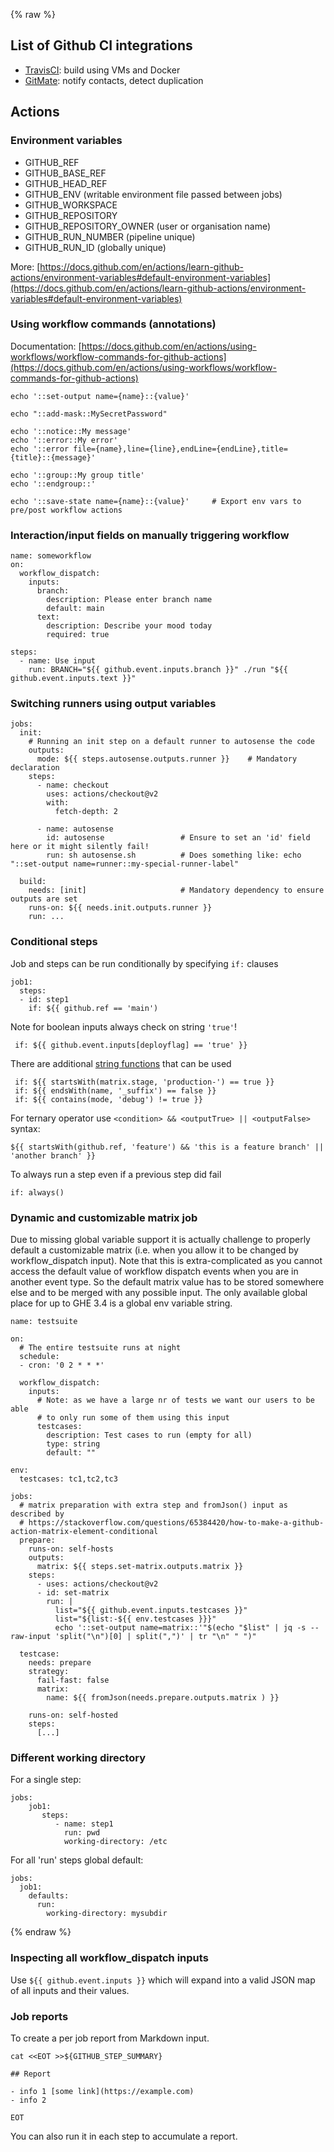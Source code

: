 {% raw %}

## List of Github CI integrations

- [TravisCI](travis-ci.org): build using VMs and Docker
- [GitMate](https://gitmate.io/home): notify contacts, detect duplication

## Actions

### Environment variables

- GITHUB_REF
- GITHUB_BASE_REF
- GITHUB_HEAD_REF
- GITHUB_ENV (writable environment file passed between jobs)
- GITHUB_WORKSPACE
- GITHUB_REPOSITORY
- GITHUB_REPOSITORY_OWNER (user or organisation name)
- GITHUB_RUN_NUMBER (pipeline unique)
- GITHUB_RUN_ID (globally unique)

More: [https://docs.github.com/en/actions/learn-github-actions/environment-variables#default-environment-variables](https://docs.github.com/en/actions/learn-github-actions/environment-variables#default-environment-variables)

### Using workflow commands (annotations)

Documentation: [https://docs.github.com/en/actions/using-workflows/workflow-commands-for-github-actions](https://docs.github.com/en/actions/using-workflows/workflow-commands-for-github-actions)

    echo '::set-output name={name}::{value}'
    
    echo "::add-mask::MySecretPassword"

    echo '::notice::My message'
    echo '::error::My error'
    echo '::error file={name},line={line},endLine={endLine},title={title}::{message}'
    
    echo '::group::My group title'
    echo '::endgroup::'
    
    echo '::save-state name={name}::{value}'     # Export env vars to pre/post workflow actions

### Interaction/input fields on manually triggering workflow

    name: someworkflow
    on:
      workflow_dispatch:
        inputs:
          branch:
            description: Please enter branch name
            default: main
          text:
            description: Describe your mood today
            required: true
            
    steps:
      - name: Use input
        run: BRANCH="${{ github.event.inputs.branch }}" ./run "${{ github.event.inputs.text }}" 
            
### Switching runners using output variables

    jobs:
      init:
        # Running an init step on a default runner to autosense the code
        outputs:
          mode: ${{ steps.autosense.outputs.runner }}    # Mandatory declaration
        steps:
          - name: checkout
            uses: actions/checkout@v2
            with:
              fetch-depth: 2

          - name: autosense
            id: autosense                 # Ensure to set an 'id' field here or it might silently fail!
            run: sh autosense.sh          # Does something like: echo "::set-output name=runner::my-special-runner-label"

      build:
        needs: [init]                     # Mandatory dependency to ensure outputs are set
        runs-on: ${{ needs.init.outputs.runner }}
        run: ...

### Conditional steps 

Job and steps can be run conditionally by specifying `if:` clauses

    job1:
      steps:
      - id: step1
        if: ${{ github.ref == 'main')

Note for boolean inputs always check on string `'true'`!

     if: ${{ github.event.inputs[deployflag] == 'true' }}
         
There are additional [string functions](https://docs.github.com/en/actions/learn-github-actions/expressions) that can be used

     if: ${{ startsWith(matrix.stage, 'production-') == true }}
     if: ${{ endsWith(name, '_suffix') == false }}
     if: ${{ contains(mode, 'debug') != true }}

For ternary operator use `<condition> && <outputTrue> || <outputFalse>` syntax:

    ${{ startsWith(github.ref, 'feature') && 'this is a feature branch' || 'another branch' }}
    
To always run a step even if a previous step did fail

    if: always()


### Dynamic and customizable matrix job

Due to missing global variable support it is actually challenge to properly default
a customizable matrix (i.e. when you allow it to be changed by workflow_dispatch input).
Note that this is extra-complicated as you cannot access the default value of workflow
dispatch events when you are in another event type. So the default matrix value has to 
be stored somewhere else and to be merged with any possible input. The only available
global place for up to GHE 3.4 is a global env variable string.


    name: testsuite
    
    on:
      # The entire testsuite runs at night
      schedule:
      - cron: '0 2 * * *'
      
      workflow_dispatch:
        inputs:
          # Note: as we have a large nr of tests we want our users to be able
          # to only run some of them using this input
          testcases:
            description: Test cases to run (empty for all)
            type: string
            default: ""

    env:
      testcases: tc1,tc2,tc3
            
    jobs:
      # matrix preparation with extra step and fromJson() input as described by
      # https://stackoverflow.com/questions/65384420/how-to-make-a-github-action-matrix-element-conditional
      prepare:
        runs-on: self-hosts
        outputs:
          matrix: ${{ steps.set-matrix.outputs.matrix }}
        steps:
          - uses: actions/checkout@v2
          - id: set-matrix
            run: |
              list="${{ github.event.inputs.testcases }}"
              list="${list:-${{ env.testcases }}}"
              echo '::set-output name=matrix::'"$(echo "$list" | jq -s --raw-input 'split("\n")[0] | split(",")' | tr "\n" " ")"

      testcase:  
        needs: prepare
        strategy:
          fail-fast: false
          matrix:
            name: ${{ fromJson(needs.prepare.outputs.matrix ) }}

        runs-on: self-hosted
        steps:
          [...]


### Different working directory 

For a single step:

    jobs:
        job1:
           steps:
              - name: step1
                run: pwd
                working-directory: /etc
                
For all 'run' steps global default:

    jobs:
      job1:
        defaults:
          run:
            working-directory: mysubdir

{% endraw %}

### Inspecting all workflow_dispatch inputs

Use `${{ github.event.inputs }}` which will expand into a valid JSON map of all inputs and their values.

### Job reports

To create a per job report from Markdown input.

    cat <<EOT >>${GITHUB_STEP_SUMMARY}
    
    ## Report 
    
    - info 1 [some link](https://example.com)
    - info 2
    
    EOT
    
You can also run it in each step to accumulate a report.

